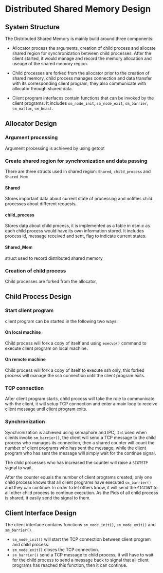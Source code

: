 # Distributed Shared Memory Design

## System Structure
The Distributed Shared Memory is mainly build around three components:

* Allocator process the arguments, creation of child process and allocate shared region for synchronization between child processes. After the client started, it would manage and record the memory allocation and useage of the shared memory region.

* Child processes are forked from the allocator prior to the creation of shared memory, child process manages connection and data transfer with its corresponding client program, they also communicate with allocator through shared data.

* Client program interfaces contain functions that can be invoked by the client programs. It includes ```sm_node_init```, ```sm_node_exit```, ```sm_barrier```, ```sm_malloc```, ```sm_bcast```.


## Allocator Design

### Argument processing
Argument processing is achieved by using getopt

### Create shared region for synchronization and data passing
There are three structs used in shared region: ```Shared```, ```child_process``` and ```Shared_Mem```:
#### Shared
Stores important data about current state of processing and notifies child processes about different requests.

#### child_process
Stores data about child process, it is implemented as a table in dsm.c as each child process would have its own information stored. It includes process id, message received and sent, flag to indicate current states.

#### Shared_Mem
struct used to record distributed shared memory


### Creation of child process

Child processes are forked from the allocator, 

## Child Process Design

### Start client program
client program can be started in the following two ways:

#### On local machine
Child process will fork a copy of itself and using ```execvp()``` command to execute client program on local machine.

#### On remote machine
Child process will fork a copy of itself to execute ssh only, this forked process will manage the ssh connection until the client program exits.

### TCP connection

After client program starts, child process will take the role to communicate with the client, it will setup TCP connection and enter a main loop to receive client message until client program exits.

### Synchronization

Synchronization is achieved using semaphore and IPC, it is used when clients invoke ```sm_barrier()```, the client will send a TCP message to the child process who manages its connection, then a shared counter will count the number of client programs who has sent the message, while the client program who has sent the message will simply wait for the continue signal.

The child processes who has increased the counter will raise a ```SIGTSTP``` signal to wait.

After the counter equals the number of client programs created, only one child process knows that all client programs have executed ```sm_barrier()``` and they can continue. In order to let others know, it will send the ```SIGCONT``` to all other child process to continue execution. As the Pids of all child process is shared, it easily send the signal to them.

## Client Interface Design
The client interface contains functions ```sm_node_init()```, ```sm_node_exit()``` and ```sm_barrier()```. 

* ```sm_node_init()``` will start the TCP connection between client program and child process.
* ```sm_node_exit()``` closes the TCP connection.
* ```sm_barrier()``` send a TCP message to child process, it will have to wait for the child process to send a message back to signal that all client programs has reached this function, then it can continue.

